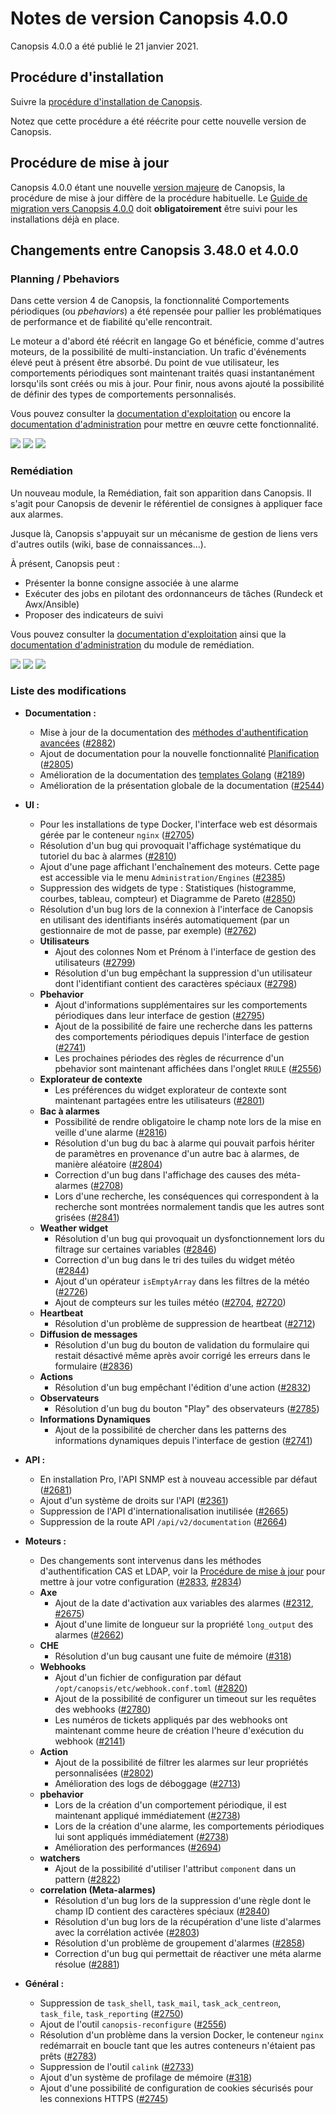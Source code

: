 # Notes de version Canopsis 4.0.0

Canopsis 4.0.0 a été publié le 21 janvier 2021.

## Procédure d'installation

Suivre la [procédure d'installation de Canopsis](../guide-administration/installation/index.md).

Notez que cette procédure a été réécrite pour cette nouvelle version de Canopsis.

## Procédure de mise à jour

Canopsis 4.0.0 étant une nouvelle [version majeure](../guide-administration/mise-a-jour/numeros-version-canopsis.md) de Canopsis, la procédure de mise à jour diffère de la procédure habituelle. Le [Guide de migration vers Canopsis 4.0.0](migration/migration-4.0.0.md) doit **obligatoirement** être suivi pour les installations déjà en place.

## Changements entre Canopsis 3.48.0 et 4.0.0

### Planning / Pbehaviors

Dans cette version 4 de Canopsis, la fonctionnalité Comportements périodiques (ou *pbehaviors*) a été repensée pour pallier les problématiques de performance et de fiabilité qu'elle rencontrait.

Le moteur a d'abord été réécrit en langage Go et bénéficie, comme d'autres moteurs, de la possibilité de multi-instanciation. Un trafic d'événements élevé peut à présent être absorbé.
Du point de vue utilisateur, les comportements périodiques sont maintenant traités quasi instantanément lorsqu'ils sont créés ou mis à jour.
Pour finir, nous avons ajouté la possibilité de définir des types de comportements personnalisés.

Vous pouvez consulter la [documentation d'exploitation](../guide-utilisation/cas-d-usage/comportements_periodiques.md) ou encore la [documentation d'administration](../guide-administration/moteurs/moteur-pbehavior.md) pour mettre en œuvre cette fonctionnalité.

![](./img/4.0.0-planning-1.png)
![](./img/4.0.0-planning-2.png)
![](./img/4.0.0-planning-3.png)

### Remédiation

Un nouveau module, la Remédiation, fait son apparition dans Canopsis. Il s'agit pour Canopsis de devenir le référentiel de consignes à appliquer face aux alarmes.

Jusque là, Canopsis s'appuyait sur un mécanisme de gestion de liens vers d'autres outils (wiki, base de connaissances…).

À présent, Canopsis peut :

* Présenter la bonne consigne associée à une alarme
* Exécuter des jobs en pilotant des ordonnanceurs de tâches (Rundeck et Awx/Ansible)
* Proposer des indicateurs de suivi

Vous pouvez consulter la [documentation d'exploitation](../guide-utilisation/remediation/index.md) ainsi que la [documentation d'administration](../guide-administration/remediation/index.md) du module de remédiation.

![](./img/4.0.0-remediation-1.png)
![](./img/4.0.0-remediation-2.png)
![](./img/4.0.0-remediation-3.png)

### Liste des modifications

*  **Documentation :**
    * Mise à jour de la documentation des [méthodes d'authentification avancées](../guide-administration/administration-avancee/methodes-authentification-avancees.md) ([#2882](https://git.canopsis.net/canopsis/canopsis/-/issues/2882))
    * Ajout de documentation pour la nouvelle fonctionnalité [Planification](../guide-administration/moteurs/moteur-pbehavior.md) ([#2805](https://git.canopsis.net/canopsis/canopsis/-/issues/2805))
    * Amélioration de la documentation des [templates Golang](../guide-administration/architecture-interne/templates-golang.md) ([#2189](https://git.canopsis.net/canopsis/canopsis/-/issues/2189))
    * Amélioration de la présentation globale de la documentation ([#2544](https://git.canopsis.net/canopsis/canopsis/-/issues/2544))
*  **UI :**
    * Pour les installations de type Docker, l'interface web est désormais gérée par le conteneur `nginx` ([#2705](https://git.canopsis.net/canopsis/canopsis/-/issues/2705))
    * Résolution d'un bug qui provoquait l'affichage systématique du tutoriel du bac à alarmes ([#2810](https://git.canopsis.net/canopsis/canopsis/-/issues/2810))
    * Ajout d'une page affichant l'enchaînement des moteurs. Cette page est accessible via le menu `Administration/Engines` ([#2385](https://git.canopsis.net/canopsis/canopsis/-/issues/2385))
    * Suppression des widgets de type : Statistiques (histogramme, courbes, tableau, compteur) et Diagramme de Pareto ([#2850](https://git.canopsis.net/canopsis/canopsis/-/issues/2850))
    * Résolution d'un bug lors de la connexion à l'interface de Canopsis en utilisant des identifiants insérés automatiquement (par un gestionnaire de mot de passe, par exemple) ([#2762](https://git.canopsis.net/canopsis/canopsis/-/issues/2762))
    * **Utilisateurs**
        * Ajout des colonnes Nom et Prénom à l'interface de gestion des utilisateurs ([#2799](https://git.canopsis.net/canopsis/canopsis/-/issues/2799))
        * Résolution d'un bug empêchant la suppression d'un utilisateur dont l'identifiant contient des caractères spéciaux ([#2798](https://git.canopsis.net/canopsis/canopsis/-/issues/2798))
    * **Pbehavior**
        * Ajout d'informations supplémentaires sur les comportements périodiques dans leur interface de gestion ([#2795](https://git.canopsis.net/canopsis/canopsis/-/issues/2795))
        * Ajout de la possibilité de faire une recherche dans les patterns des comportements périodiques depuis l'interface de gestion ([#2741](https://git.canopsis.net/canopsis/canopsis/-/issues/2741))
        * Les prochaines périodes des règles de récurrence d'un pbehavior sont maintenant affichées dans l'onglet `RRULE` ([#2556](https://git.canopsis.net/canopsis/canopsis/-/issues/2556))
    * **Explorateur de contexte**
        * Les préférences du widget explorateur de contexte sont maintenant partagées entre les utilisateurs ([#2801](https://git.canopsis.net/canopsis/canopsis/-/issues/2801))
    * **Bac à alarmes**
        * Possibilité de rendre obligatoire le champ note lors de la mise en veille d'une alarme ([#2816](https://git.canopsis.net/canopsis/canopsis/-/issues/2816))
        * Résolution d'un bug du bac à alarme qui pouvait parfois hériter de paramètres en provenance d'un autre bac à alarmes, de manière aléatoire ([#2804](https://git.canopsis.net/canopsis/canopsis/-/issues/2804))
        * Correction d'un bug dans l'affichage des causes des méta-alarmes ([#2708](https://git.canopsis.net/canopsis/canopsis/-/issues/2708))
        * Lors d'une recherche, les conséquences qui correspondent à la recherche sont montrées normalement tandis que les autres sont grisées ([#2841](https://git.canopsis.net/canopsis/canopsis/-/issues/2841))
    * **Weather widget**
        * Résolution d'un bug qui provoquait un dysfonctionnement lors du filtrage sur certaines variables ([#2846](https://git.canopsis.net/canopsis/canopsis/-/issues/2846))
        * Correction d'un bug dans le tri des tuiles du widget météo ([#2844](https://git.canopsis.net/canopsis/canopsis/-/issues/2844))
        * Ajout d'un opérateur `isEmptyArray` dans les filtres de la météo ([#2726](https://git.canopsis.net/canopsis/canopsis/-/issues/2726))
        * Ajout de compteurs sur les tuiles météo ([#2704](https://git.canopsis.net/canopsis/canopsis/-/issues/2704), [#2720](https://git.canopsis.net/canopsis/canopsis/-/issues/2720))
    * **Heartbeat**
        * Résolution d'un problème de suppression de heartbeat ([#2712](https://git.canopsis.net/canopsis/canopsis/-/issues/2712))
    * **Diffusion de messages**
        * Résolution d'un bug du bouton de validation du formulaire qui restait désactivé même après avoir corrigé les erreurs dans le formulaire ([#2836](https://git.canopsis.net/canopsis/canopsis/-/issues/2836))
    * **Actions**
        * Résolution d'un bug empêchant l'édition d'une action ([#2832](https://git.canopsis.net/canopsis/canopsis/-/issues/2832))
    * **Observateurs**
        * Résolution d'un bug du bouton "Play" des observateurs ([#2785](https://git.canopsis.net/canopsis/canopsis/-/issues/2785))
    * **Informations Dynamiques**
        * Ajout de la possibilité de chercher dans les patterns des informations dynamiques depuis l'interface de gestion ([#2741](https://git.canopsis.net/canopsis/canopsis/-/issues/2741))

*  **API :**
    * En installation Pro, l'API SNMP est à nouveau accessible par défaut ([#2681](https://git.canopsis.net/canopsis/canopsis/-/issues/2681))
    * Ajout d'un système de droits sur l'API ([#2361](https://git.canopsis.net/canopsis/canopsis/-/issues/2361))
    * Suppression de l'API d'internationalisation inutilisée ([#2665](https://git.canopsis.net/canopsis/canopsis/-/issues/2665))
    * Suppression de la route API `/api/v2/documentation` ([#2664](https://git.canopsis.net/canopsis/canopsis/-/issues/2664))
*  **Moteurs :**
    * Des changements sont intervenus dans les méthodes d'authentification CAS et LDAP, voir la [Procédure de mise à jour](#procedure-de-mise-a-jour) pour mettre à jour votre configuration ([#2833](https://git.canopsis.net/canopsis/canopsis/-/issues/2833), [#2834](https://git.canopsis.net/canopsis/canopsis/-/issues/2834))
    * **Axe**
        * Ajout de la date d'activation aux variables des alarmes ([#2312](https://git.canopsis.net/canopsis/canopsis/-/issues/2312), [#2675](https://git.canopsis.net/canopsis/canopsis/-/issues/2675))
        * Ajout d'une limite de longueur sur la propriété `long_output` des alarmes ([#2662](https://git.canopsis.net/canopsis/canopsis/-/issues/2662))
    * **CHE**
        * Résolution d'un bug causant une fuite de mémoire ([#318](https://git.canopsis.net/canopsis/go-engines/-/issues/318))
    * **Webhooks**
        * Ajout d'un fichier de configuration par défaut `/opt/canopsis/etc/webhook.conf.toml` ([#2820](https://git.canopsis.net/canopsis/canopsis/-/issues/2820))
        * Ajout de la possibilité de configurer un timeout sur les requêtes des webhooks ([#2780](https://git.canopsis.net/canopsis/canopsis/-/issues/2780))
        * Les numéros de tickets appliqués par des webhooks ont maintenant comme heure de création l'heure d'exécution du webhook ([#2141](https://git.canopsis.net/canopsis/canopsis/-/issues/2141))
    * **Action**
        * Ajout de la possibilité de filtrer les alarmes sur leur propriétés personnalisées ([#2802](https://git.canopsis.net/canopsis/canopsis/-/issues/2802))
        * Amélioration des logs de déboggage ([#2713](https://git.canopsis.net/canopsis/canopsis/-/issues/2713))
    * **pbehavior**
        * Lors de la création d'un comportement périodique, il est maintenant appliqué immédiatement ([#2738](https://git.canopsis.net/canopsis/canopsis/-/issues/2738))
        * Lors de la création d'une alarme, les comportements périodiques lui sont appliqués immédiatement ([#2738](https://git.canopsis.net/canopsis/canopsis/-/issues/2738))
        * Amélioration des performances ([#2694](https://git.canopsis.net/canopsis/canopsis/-/issues/2694))
    * **watchers**
        * Ajout de la possibilité d'utiliser l'attribut `component` dans un pattern ([#2822](https://git.canopsis.net/canopsis/canopsis/-/issues/2822))
    * **correlation (Meta-alarmes)**
        * Résolution d'un bug lors de la suppression d'une règle dont le champ ID contient des caractères spéciaux ([#2840](https://git.canopsis.net/canopsis/canopsis/-/issues/2840))
        * Résolution d'un bug lors de la récupération d'une liste d'alarmes avec la corrélation activée ([#2803](https://git.canopsis.net/canopsis/canopsis/-/issues/2803))
        * Résolution d'un problème de groupement d'alarmes ([#2858](https://git.canopsis.net/canopsis/canopsis/-/issues/2858))
        * Correction d'un bug qui permettait de réactiver une méta alarme résolue ([#2881](https://git.canopsis.net/canopsis/canopsis/-/issues/2881))
*  **Général :**
    * Suppression de `task_shell`, `task_mail`, `task_ack_centreon`, `task_file`, `task_reporting` ([#2750](https://git.canopsis.net/canopsis/canopsis/-/issues/2750))
    * Ajout de l'outil `canopsis-reconfigure` ([#2556](https://git.canopsis.net/canopsis/canopsis/-/issues/2556))
    * Résolution d'un problème dans la version Docker, le conteneur `nginx` redémarrait en boucle tant que les autres conteneurs n'étaient pas prêts ([#2783](https://git.canopsis.net/canopsis/canopsis/-/issues/2783))
    * Suppression de l'outil `calink` ([#2733](https://git.canopsis.net/canopsis/canopsis/-/issues/2733))
    * Ajout d'un système de profilage de mémoire ([#318](https://git.canopsis.net/canopsis/go-engines/-/issues/318))
    * Ajout d'une possibilité de configuration de cookies sécurisés pour les connexions HTTPS ([#2745](https://git.canopsis.net/canopsis/canopsis/-/issues/2745))
